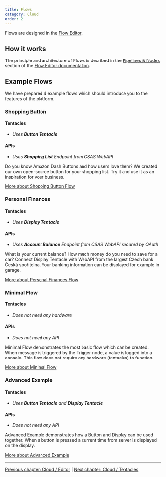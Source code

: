 ```yaml
---
title: Flows
category: Cloud
order: 2
---
```


Flows are designed in the [Flow Editor](/cloud/editor).

## How it works

The principle and architecture of Flows is decribed in the [Pipelines & Nodes](/cloud/editor#pipelines) section of the [Flow Editor documentation](/cloud/editor).

## Example Flows

We have prepared 4 example flows which should introduce you to the features of the platform.

### Shopping Button

#### Tentacles
* *Uses **Button Tentacle***

#### APIs
* *Uses **Shopping List** Endpoint from CSAS WebAPI*

Do you know Amazon Dash Buttons and how users love them? We created our own open-source button for your shopping list. Try it and use it as an inspiration for your business.

[More about Shopping Button Flow <i class="fa fa-arrow-right" aria-hidden="true"></i>](/examples/shopping_button)

### Personal Finances

#### Tentacles
* *Uses **Display Tentacle***

#### APIs
* *Uses **Account Balance** Endpoint from CSAS WebAPI secured by OAuth*

What is your current balance? How much money do you need to save for a car? Connect Display Tentacle with WebAPI from the largest Czech bank Česká spořitelna. Your banking information can be displayed for example in garage.

[More about Personal Finances Flow <i class="fa fa-arrow-right" aria-hidden="true"></i>](/examples/personal_finances)

### Minimal Flow

#### Tentacles
* *Does not need any hardware*

#### APIs
* *Does not need any API*

Minimal Flow demonstrates the most basic flow which can be created. When message is triggered by the Trigger node, a value is logged into a console. This flow does not require any hardware (tentacles) to function.

[More about Minimal Flow <i class="fa fa-arrow-right" aria-hidden="true"></i>](/examples/minimal_flow)

### Advanced Example

#### Tentacles
* *Uses **Button Tentacle** and **Display Tentacle***

#### APIs
* *Does not need any API*

Advanced Example demonstrates how a Button and Display can be used together. When a button is pressed a current time from server is displayed on the display.

[More about Advanced Example <i class="fa fa-arrow-right" aria-hidden="true"></i>](/examples/advanced_example)

-----

[<i class="fa fa-arrow-left" aria-hidden="true"></i> Previous chapter: Cloud / Editor](/cloud/editor) | [Next chapter: Cloud / Tentacles <i class="fa fa-arrow-right" aria-hidden="true"></i>](/cloud/tentacles)
